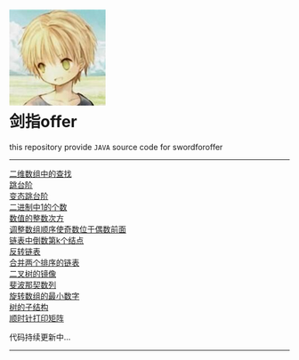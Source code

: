 ![](https://github.com/uestc-xst/test/raw/master/myimage.jpg)  
剑指offer<br>
============
this repository provide `JAVA` source code for swordforoffer<br>

----------------------

[二维数组中的查找](https://github.com/uestc-xst/SwordForOffer/blob/master/src/com/uestc/xst/Find.java)<br>
[跳台阶](https://github.com/uestc-xst/SwordForOffer/blob/master/src/com/uestc/xst/JumpFloor.java)<br>
[变态跳台阶](https://github.com/uestc-xst/SwordForOffer/blob/master/src/com/uestc/xst/JumpFloorII.java)<br>
[二进制中1的个数](https://github.com/uestc-xst/SwordForOffer/blob/master/src/com/uestc/xst/NumberOf1.java)<br>
[数值的整数次方](https://github.com/uestc-xst/SwordForOffer/blob/master/src/com/uestc/xst/Power.java)<br>
[调整数组顺序使奇数位于偶数前面](https://github.com/uestc-xst/SwordForOffer/blob/master/src/com/uestc/xst/ReOrderArray.java)<br>
[链表中倒数第k个结点](https://github.com/uestc-xst/SwordForOffer/blob/dev/src/com/uestc/xst/FindKthToTail.java)<br>
[反转链表](https://github.com/uestc-xst/SwordForOffer/blob/dev/src/com/uestc/xst/ReverseList.java)<br>
[合并两个排序的链表](https://github.com/uestc-xst/SwordForOffer/blob/dev/src/com/uestc/xst/Merge.java)<br>
[二叉树的镜像](https://github.com/uestc-xst/SwordForOffer/blob/dev/src/com/uestc/xst/Mirror.java)<br>
[斐波那契数列](https://github.com/uestc-xst/SwordForOffer/blob/dev/src/com/uestc/xst/Fibonacci.java)<br>
[旋转数组的最小数字](https://github.com/uestc-xst/SwordForOffer/blob/dev/src/com/uestc/xst/MinNumberInRotateArray.java)<br>
[树的子结构](https://github.com/uestc-xst/SwordForOffer/blob/dev/src/com/uestc/xst/HasSubtree.java)<br>
[顺时针打印矩阵](https://github.com/uestc-xst/SwordForOffer/blob/dev/src/com/uestc/xst/PrintMatrix.java)<br>

代码持续更新中...

----------------------



